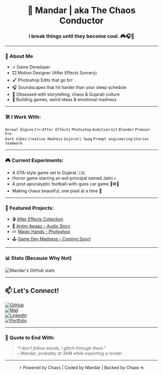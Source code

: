 <h1 align="center">🧠 Mandar | aka The Chaos Conductor</h1>
<h3 align="center">i break things until they become cool. 🎮🎧🧨</h3>

---

### 👾 About Me
- 🔥 Game Developer  
- 🎞️ Motion Designer (After Effects Sorcery)  
- 🖌️ Photoshop Edits that go brr  
- 🎧 Soundscapes that hit harder than your sleep schedule  
- 💭 Obsessed with storytelling, chaos & Gujarati culture  
- 🧩 Building games, weird ideas & emotional madness  

---

### 🛠️ I Work With:
`Unreal Engine` `C++` `After Effects` `Photoshop` `Audition` `Git` `Blender` `Premier Pro`        
`Dark Vibes` `Creative Madness` `Gujarati Swag` `Prompt engineering` `Stories` `teamwork`

---

### 🎮 Current Experiments:
- A GTA-style game set in Gujarat 🇮🇳  
- Horror game starring an evil principal named Jatin 💀  
- A post-apocalyptic football-with-guns car game 🚗⚽🔫  
- Making chaos beautiful, one pixel at a time 🎨

---

### 📂 Featured Projects:
- 🎬 [After Effects Collection](https://github.com/Mandar187/After-Effect)  
- 🧠 [Antim Awaaz – Audio Story](https://github.com/Mandar187/Audition)
- ✏️ [Magic Hands - Photoshop](https://github.com/Mandar187/Photoshop)  
- 🕹️ [Game Dev Madness – Coming Soon!](#)

---

### 📊 Stats (Because Why Not)
![Mandar's GitHub stats](https://github-readme-stats.vercel.app/api?username=Mandar187&show_icons=true&theme=dark)

---

## 📫 Let's Connect!

[![GitHub](https://img.shields.io/badge/-GitHub-000?style=for-the-badge&logo=github&logoColor=white)](https://github.com/yourusername)  
[![Mail](https://img.shields.io/badge/-Email-D14836?style=for-the-badge&logo=gmail&logoColor=white)](mailto:your.email@example.com)  
[![LinkedIn](https://img.shields.io/badge/-LinkedIn-0A66C2?style=for-the-badge&logo=linkedin&logoColor=white)](https://linkedin.com/in/yourprofile)  
[![Portfolio](https://img.shields.io/badge/-Portfolio-FF5722?style=for-the-badge&logo=google-chrome&logoColor=white)](https://yourportfolio.com)  


---

### 🧠 Quote to End With:

> *“I don’t follow trends, I glitch through them.”*  
> *– Mandar, probably at 3AM while exporting a render*

---

<p align="center">⚡ Powered by Chaos | Coded by Mandar | Backed by Chaas ☕</p>
